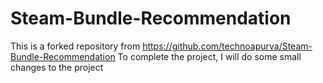# Steam-Bundle-Recommendation
This is a forked repository from https://github.com/technoapurva/Steam-Bundle-Recommendation
To complete the project, I will do some small changes to the project
